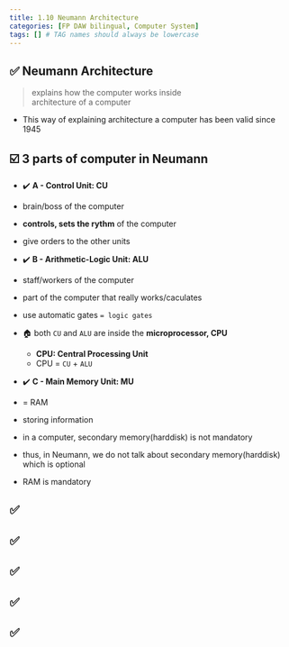 ```yaml
---
title: 1.10 Neumann Architecture
categories: [FP DAW bilingual, Computer System]
tags: [] # TAG names should always be lowercase
---
```


## ✅ Neumann Architecture

> explains how the computer works inside <br>
> architecture of a computer <br>

- This way of explaining architecture a computer has been valid since 1945

## ☑️ 3 parts of computer in Neumann

- ✔️ **A - Control Unit: CU**
- brain/boss of the computer
- **controls, sets the rythm** of the computer
- give orders to the other units

- ✔️ **B - Arithmetic-Logic Unit: ALU**
- staff/workers of the computer
- part of the computer that really works/caculates
- use automatic gates `= logic gates`

- 🏠 both `CU` and `ALU` are inside the **microprocessor, CPU**

  - **CPU: Central Processing Unit**
  - CPU = `CU` + `ALU`

- ✔️ **C - Main Memory Unit: MU**
- = RAM
- storing information
- in a computer, secondary memory(harddisk) is not mandatory
- thus, in Neumann, we do not talk about secondary memory(harddisk) which is optional
- RAM is mandatory

## ✅

## ✅

## ✅

## ✅

## ✅
